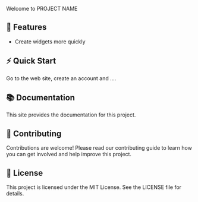 Welcome to PROJECT NAME

## 🌟 Features
- Create widgets more quickly

## ⚡ Quick Start

Go to the web site, create an account and ....

## 📚 Documentation

This site provides the documentation for this project.

## 🤝 Contributing
Contributions are welcome! Please read our contributing guide to learn how you can get involved and help improve this project.

## 📄 License
This project is licensed under the MIT License. See the LICENSE file for details.

